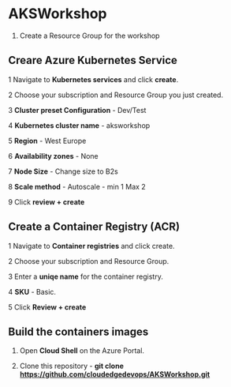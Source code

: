 # AKSWorkshop

  1. Create a Resource Group for the workshop

## Creare Azure Kubernetes Service

   1 Navigate to **Kubernetes services** and click **create**.

   2 Choose your subscription and Resource Group you just created.

   3 **Cluster preset Configuration** - Dev/Test
    
   4 **Kubernetes cluster name** - aksworkshop

   5 **Region** - West Europe

   6 **Availability zones** - None

   7 **Node Size** - Change size to B2s

   8 **Scale method** - Autoscale - min 1 Max 2
    
   9 Click **review + create** 
    
    
## Create a Container Registry (ACR)

   1 Navigate to **Container registries** and click create.

   2 Choose your subscription and Resource Group.

   3 Enter a **uniqe name** for the container registry.

   4 **SKU** - Basic.

   5 Click **Review + create**
 
    
## Build the containers images

  1. Open **Cloud Shell** on the Azure Portal.

  2. Clone this repository - **git clone https://github.com/cloudedgedevops/AKSWorkshop.git**
 
